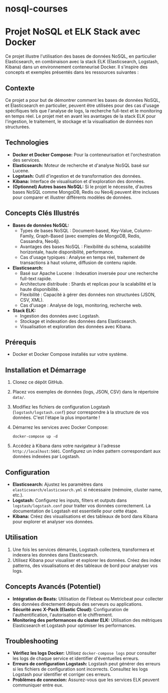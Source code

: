 # nosql-courses

# Projet NoSQL et ELK Stack avec Docker

Ce projet illustre l'utilisation des bases de données NoSQL, en particulier Elasticsearch, en combinaison avec la stack ELK (Elasticsearch, Logstash, Kibana) dans un environnement conteneurisé Docker. Il s'inspire des concepts et exemples présentés dans les ressources suivantes :

## Contexte

Ce projet a pour but de démontrer comment les bases de données NoSQL, et Elasticsearch en particulier, peuvent être utilisées pour des cas d'usage spécifiques tels que l'analyse de logs, la recherche full-text et le monitoring en temps réel. Le projet met en avant les avantages de la stack ELK pour l'ingestion, le traitement, le stockage et la visualisation de données non structurées.

## Technologies

*   **Docker et Docker Compose:** Pour la conteneurisation et l'orchestration des services.
*   **Elasticsearch:** Moteur de recherche et d'analyse NoSQL basé sur Lucene.
*   **Logstash:** Outil d'ingestion et de transformation des données.
*   **Kibana:** Interface de visualisation et d'exploration des données.
*   **(Optionnel) Autres bases NoSQL:**  Si le projet le nécessite, d'autres bases NoSQL comme MongoDB, Redis ou Neo4j peuvent être incluses pour comparer et illustrer différents modèles de données.

## Concepts Clés Illustrés

*   **Bases de données NoSQL:**
    *   Types de bases NoSQL : Document-based, Key-Value, Column-Family, Graph-Based (avec exemples de MongoDB, Redis, Cassandra, Neo4j).
    *   Avantages des bases NoSQL : Flexibilité du schéma, scalabilité horizontale, haute disponibilité, performance.
    *   Cas d'usage typiques : Analyse en temps réel, traitement de transactions à haut volume, diffusion de contenu rapide.
*   **Elasticsearch:**
    *   Basé sur Apache Lucene : Indexation inversée pour une recherche full-text rapide.
    *   Architecture distribuée : Shards et replicas pour la scalabilité et la haute disponibilité.
    *   Flexibilité : Capacité à gérer des données non structurées (JSON, CSV, XML).
    *   Cas d'usage : Analyse de logs, monitoring, recherche web.
*   **Stack ELK:**
    *   Ingestion des données avec Logstash.
    *   Stockage et indexation des données dans Elasticsearch.
    *   Visualisation et exploration des données avec Kibana.


## Prérequis

*   Docker et Docker Compose installés sur votre système.

## Installation et Démarrage

1.  Clonez ce dépôt GitHub.
2.  Placez vos exemples de données (logs, JSON, CSV) dans le répertoire `data/`.
3.  Modifiez les fichiers de configuration Logstash (`logstash/logstash.conf`) pour correspondre à la structure de vos données. C'est l'étape la plus importante !
4.  Démarrez les services avec Docker Compose:

    ```
    docker-compose up -d
    ```

5.  Accédez à Kibana dans votre navigateur à l'adresse `http://localhost:5601`. Configurez un index pattern correspondant aux données indexées par Logstash.

## Configuration

*   **Elasticsearch:**  Ajustez les paramètres dans `elasticsearch/elasticsearch.yml` si nécessaire (mémoire, cluster name, etc.).
*   **Logstash:** Configurez les inputs, filters et outputs dans `logstash/logstash.conf` pour traiter vos données correctement. La documentation de Logstash est essentielle pour cette étape.
*   **Kibana:**  Créez des visualisations et des tableaux de bord dans Kibana pour explorer et analyser vos données.

## Utilisation

1.  Une fois les services démarrés, Logstash collectera, transformera et indexera les données dans Elasticsearch.
2.  Utilisez Kibana pour visualiser et explorer les données.  Créez des index patterns, des visualisations et des tableaux de bord pour analyser vos logs.

## Concepts Avancés (Potentiel)

*   **Intégration de Beats:** Utilisation de Filebeat ou Metricbeat pour collecter des données directement depuis des serveurs ou applications.
*   **Sécurité avec X-Pack (Elastic Cloud):** Configuration de l'authentification, l'autorisation et le chiffrement.
*   **Monitoring des performances du cluster ELK:** Utilisation des métriques Elasticsearch et Logstash pour optimiser les performances.

## Troubleshooting

*   **Vérifiez les logs Docker:** Utilisez `docker-compose logs` pour consulter les logs de chaque service et identifier d'éventuelles erreurs.
*   **Erreurs de configuration Logstash:** Logstash peut générer des erreurs si les fichiers de configuration sont incorrects.  Consultez les logs Logstash pour identifier et corriger ces erreurs.
*   **Problèmes de connexion:** Assurez-vous que les services ELK peuvent communiquer entre eux.


